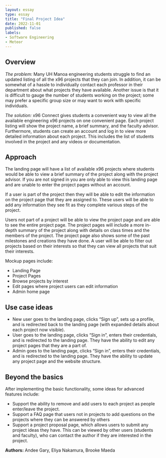 ```yaml
---
layout: essay
type: essay
title: "Final Project Idea"
date: 2022-11-01
published: false
labels:
- Software Engineering
- Meteor
---
```

## Overview
*The problem:* Many UH Manoa engineering students struggle to find an updated listing of all the x96 projects that they can join. In addition, it can be somewhat of a hassle to individually contact each professor in their department about what projects they have available. Another issue is that it is difficult to gauge the number of students working on the project; some may prefer a specific group size or may want to work with specific individuals.

*The solution:* x96 Connect gives students a convenient way to view all the available engineering x96 projects on one convenient page. Each project listing will show the project name, a brief summary, and the faculty advisor. Furthermore, students can create an account and log in to view more detailed information about each project. This includes the list of students involved in the project and any videos or documentation.

## Approach
The landing page will have a list of available x96 projects where students would be able to view a brief summary of the project along with the project advisor. If you are not signed in you are only able to view this landing page and are unable to enter the project pages without an account.

If a user is part of the project then they will be able to edit the information on the project page that they are assigned to. These users will be able to add any information they see fit as they complete various steps of the project.

Users not part of a project will be able to view the project page and are able to see the entire project page. The project pages will include a more in-depth summary of the project along with details on class times and the members of the project. The project page also shows some of the past milestones and creations they have done.  A user will be able to filter out projects based on their interests so that they can view all projects that suit their interests. 

Mockup pages include:
- Landing Page
- Project Pages
- Browse projects by interest
- Edit pages where project users can edit information
- Admin home page

## Use case ideas
- New user goes to the landing page, clicks “Sign up”, sets up a profile, and is redirected back to the landing page (with expanded details about each project now visible).
- User goes to the landing page, clicks “Sign in”, enters their credentials, and is redirected to the landing page. They have the ability to edit any project pages that they are a part of.
- Admin goes to the landing page, clicks “Sign in”, enters their credentials, and is redirected to the landing page. They have the ability to update any project page and the website structure.

## Beyond the basics

After implementing the basic functionality, some ideas for advanced features include:
- Support the ability to remove and add users to each project as people enter/leave the project.
- Support a FAQ page that users not in projects to add questions on the projects where they can be answered by others
- Support a project proposal page, which allows users to submit any project ideas they have. This can be viewed by other users (students and faculty), who can contact the author if they are interested in the project.

**Authors:** Andee Gary, Eliya Nakamura, Brooke Maeda